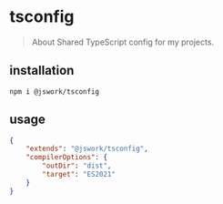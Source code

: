 # tsconfig
> About Shared TypeScript config for my projects.

## installation
```shell
npm i @jswork/tsconfig
```

## usage
```json
{
	"extends": "@jswork/tsconfig",
	"compilerOptions": {
		"outDir": "dist",
		"target": "ES2021"
	}
}
```

